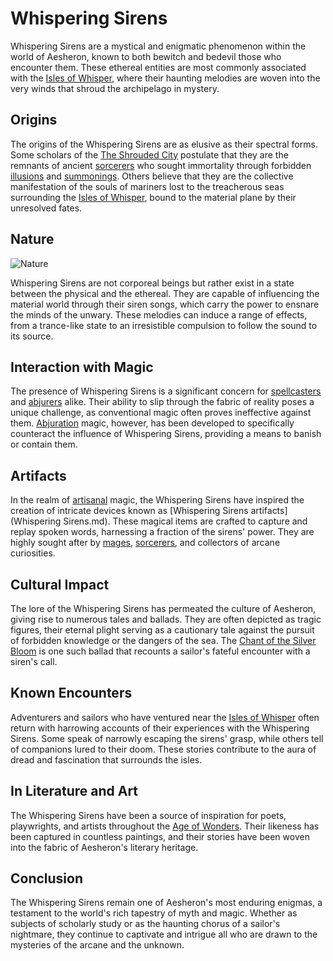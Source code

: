 # Whispering Sirens

Whispering Sirens are a mystical and enigmatic phenomenon within the world of Aesheron, known to both bewitch and bedevil those who encounter them. These ethereal entities are most commonly associated with the [Isles of Whisper](Isles%20of%20Whisper.md), where their haunting melodies are woven into the very winds that shroud the archipelago in mystery.

## Origins

The origins of the Whispering Sirens are as elusive as their spectral forms. Some scholars of the [The Shrouded City](The%20Shrouded%20City.md) postulate that they are the remnants of ancient [sorcerers](Sorcerers.md) who sought immortality through forbidden [illusions](Illusion.md) and [summonings](Summoning.md). Others believe that they are the collective manifestation of the souls of mariners lost to the treacherous seas surrounding the [Isles of Whisper](Isles%20of%20Whisper.md), bound to the material plane by their unresolved fates.

## Nature

![Nature](../../images/Whispering%20Sirens_S_Nature.png)

Whispering Sirens are not corporeal beings but rather exist in a state between the physical and the ethereal. They are capable of influencing the material world through their siren songs, which carry the power to ensnare the minds of the unwary. These melodies can induce a range of effects, from a trance-like state to an irresistible compulsion to follow the sound to its source.

## Interaction with Magic

The presence of Whispering Sirens is a significant concern for [spellcasters](Spellcasters.md) and [abjurers](Abjurers.md) alike. Their ability to slip through the fabric of reality poses a unique challenge, as conventional magic often proves ineffective against them. [Abjuration](Abjuration.md) magic, however, has been developed to specifically counteract the influence of Whispering Sirens, providing a means to banish or contain them.

## Artifacts

In the realm of [artisanal](Artisans.md) magic, the Whispering Sirens have inspired the creation of intricate devices known as [Whispering Sirens artifacts](Whispering Sirens.md). These magical items are crafted to capture and replay spoken words, harnessing a fraction of the sirens' power. They are highly sought after by [mages](Mages.md), [sorcerers](Sorcerers.md), and collectors of arcane curiosities.

## Cultural Impact

The lore of the Whispering Sirens has permeated the culture of Aesheron, giving rise to numerous tales and ballads. They are often depicted as tragic figures, their eternal plight serving as a cautionary tale against the pursuit of forbidden knowledge or the dangers of the sea. The [Chant of the Silver Bloom](Chant%20of%20the%20Silver%20Bloom.md) is one such ballad that recounts a sailor's fateful encounter with a siren's call.

## Known Encounters

Adventurers and sailors who have ventured near the [Isles of Whisper](Isles%20of%20Whisper.md) often return with harrowing accounts of their experiences with the Whispering Sirens. Some speak of narrowly escaping the sirens' grasp, while others tell of companions lured to their doom. These stories contribute to the aura of dread and fascination that surrounds the isles.

## In Literature and Art

The Whispering Sirens have been a source of inspiration for poets, playwrights, and artists throughout the [Age of Wonders](Age%20of%20Wonders.md). Their likeness has been captured in countless paintings, and their stories have been woven into the fabric of Aesheron's literary heritage.

## Conclusion

The Whispering Sirens remain one of Aesheron's most enduring enigmas, a testament to the world's rich tapestry of myth and magic. Whether as subjects of scholarly study or as the haunting chorus of a sailor's nightmare, they continue to captivate and intrigue all who are drawn to the mysteries of the arcane and the unknown.